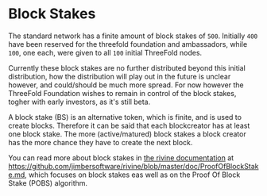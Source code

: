 # Block Stakes

The standard network has a finite amount of block stakes of `500`. Initially `400` have been reserved for the threefold foundation and ambassadors, while `100`, one each, were given to all `100` initial ThreeFold nodes.

Currently these block stakes are no further distributed beyond this initial distribution, how the distribution will play out in the future is unclear however, and could/should be much more spread. For now however the ThreeFold Foundation wishes to remain in control of the block stakes, togher with early investors, as it's still beta.

A block stake (BS) is an alternative token, which is finite, and is used to create blocks. Therefore it can be said that each blockcreator has at least one block stake. The more (active/matured) block stakes a block creator has the more chance they have to create the next block.

You can read more about block stakes in [the rivine documentation](https://github.com/jimbersoftware/rivine/tree/master/doc) at https://github.com/jimbersoftware/rivine/blob/master/doc/ProofOfBlockStake.md, which focuses on block stakes eas well as on the Proof Of Block Stake (POBS) algorithm.
